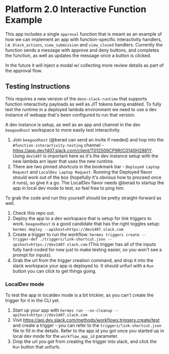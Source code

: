 # Platform 2.0 Interactive Function Example

This app includes a single `approval` function that is meant as an example of how we can implement an app with function-specific interactivity handlers, i.e. `block_actions`, `view_submission` and `view_closed` handlers. Currently the function sends a message with approve and deny buttons, and completes the function, as well as updates the message once a button is clicked.

In the future it will inject a modal w/ collecting more review details as part of the approval flow.

## Testing Instructions

This requires a new version of the `deno-slack-runtime` that supports function interactivity payloads as well as JIT tokens being enabled. To fully test the runtime in a deployed lambda environment we need to use a dev instance of webapp that's been configured to run that version.

A dev instance is setup, as well as an app and channel in the dev `beagoodhost` workspace to more easily test interactivity.

1. Join `beagoodhost` (@berad can send an invite if needed) and hop into the `#function-interactivity-testing` channel - https://app.dev1407.slack.com/client/T012509CP9R/C0140H2881Y. Using `dev1407` is important here as it's the dev instance setup with the new lambda arn layer that uses the new runtime.
2. There are two pinned shortcuts in the bookmark bar - `Deployed Laptop Request` and `LocalDev Laptop Request`. Running the Deployed flavor should work out of the box (hopefully it's obvious how to proceed once it runs), so give it a go. The LocalDev flavor needs @berad to startup the app in local dev mode to test, so feel free to ping him.

To grab the code and run this yourself should be pretty straight-forward as well.

1. Check this repo out.
2. Deploy the app to a dev workspace that is setup for link triggers to work. `beagoodhost` is a good candidate that has the right toggles setup: `hermes deploy --apihost=https://dev1407.slack.com`
3. Create a trigger to run the workflow: `hermes triggers create --trigger-def ./triggers/link-shortcut.json --apihost=https://dev1407.slack.com` (This trigger has all of the inputs fully hard-coded for now just to make testing easier, so you won't see a prompt for inputs).
4. Grab the url from the trigger creation command, and drop it into the slack workspace your app is deployed to. It should unfurl with a `Run` button you can click to get things going.

### LocalDev mode
To test the app in localdev mode is a bit trickier, as you can't create the trigger for it in the CLI yet.

1. Start up your app with `hermes run --no-cleanup --apihost=https://dev1407.slack.com`
2. Visit https://api.dev.slack.com/methods/workflows.triggers.create/test and create a trigger - you can refer to the `triggers/link-shortcut.json` file to fill in the details. Refer to the app id you got once you started up in local dev mode for the `workflow_app_id` parameter.
3. Drop the url you get from creating the trigger into slack, and click the `Run` button that unfurls.